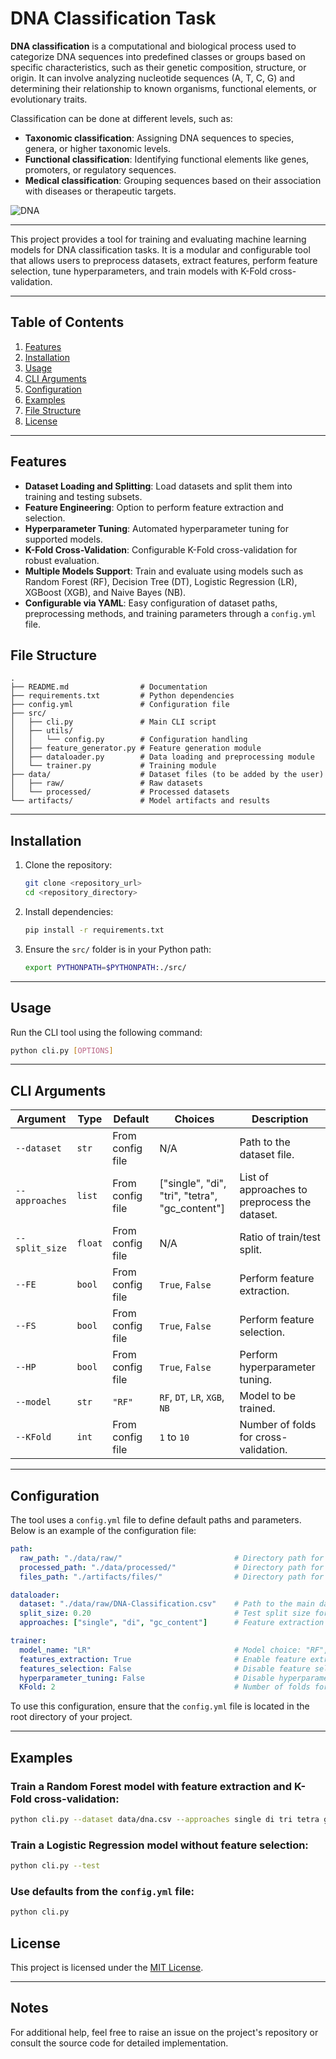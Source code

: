 # DNA Classification Task 

**DNA classification** is a computational and biological process used to categorize DNA sequences into predefined classes or groups based on specific characteristics, such as their genetic composition, structure, or origin. It can involve analyzing nucleotide sequences (A, T, C, G) and determining their relationship to known organisms, functional elements, or evolutionary traits.

Classification can be done at different levels, such as:
- **Taxonomic classification**: Assigning DNA sequences to species, genera, or higher taxonomic levels.
- **Functional classification**: Identifying functional elements like genes, promoters, or regulatory sequences.
- **Medical classification**: Grouping sequences based on their association with diseases or therapeutic targets.

![DNA](https://assets.zilliz.com/1_a7469e9eac.png)

---

This project provides a tool for training and evaluating machine learning models for DNA classification tasks. It is a modular and configurable tool that allows users to preprocess datasets, extract features, perform feature selection, tune hyperparameters, and train models with K-Fold cross-validation.

---

## Table of Contents

1. [Features](#features)
2. [Installation](#installation)
3. [Usage](#usage)
4. [CLI Arguments](#cli-arguments)
5. [Configuration](#configuration)
6. [Examples](#examples)
7. [File Structure](#file-structure)
8. [License](#license)

---

## Features

- **Dataset Loading and Splitting**: Load datasets and split them into training and testing subsets.
- **Feature Engineering**: Option to perform feature extraction and selection.
- **Hyperparameter Tuning**: Automated hyperparameter tuning for supported models.
- **K-Fold Cross-Validation**: Configurable K-Fold cross-validation for robust evaluation.
- **Multiple Models Support**: Train and evaluate using models such as Random Forest (RF), Decision Tree (DT), Logistic Regression (LR), XGBoost (XGB), and Naive Bayes (NB).
- **Configurable via YAML**: Easy configuration of dataset paths, preprocessing methods, and training parameters through a `config.yml` file.

## File Structure

```
.
├── README.md                # Documentation
├── requirements.txt         # Python dependencies
├── config.yml               # Configuration file
├── src/
│   ├── cli.py               # Main CLI script
│   ├── utils/
│   │   └── config.py        # Configuration handling
│   ├── feature_generator.py # Feature generation module
│   ├── dataloader.py        # Data loading and preprocessing module
│   └── trainer.py           # Training module
├── data/                    # Dataset files (to be added by the user)
│   ├── raw/                 # Raw datasets
│   └── processed/           # Processed datasets
└── artifacts/               # Model artifacts and results
```
---

## Installation

1. Clone the repository:

   ```bash
   git clone <repository_url>
   cd <repository_directory>
   ```

2. Install dependencies:

   ```bash
   pip install -r requirements.txt
   ```

3. Ensure the `src/` folder is in your Python path:

   ```bash
   export PYTHONPATH=$PYTHONPATH:./src/
   ```

---

## Usage

Run the CLI tool using the following command:

```bash
python cli.py [OPTIONS]
```

---

## CLI Arguments

| Argument         | Type    | Default                      | Choices                  | Description                                                                 |
|-------------------|---------|------------------------------|--------------------------|-----------------------------------------------------------------------------|
| `--dataset`       | `str`   | From config file            | N/A                      | Path to the dataset file.                                                  |
| `--approaches`    | `list`  | From config file            | ["single", "di", "tri", "tetra", "gc_content"]                     | List of approaches to preprocess the dataset.                              |
| `--split_size`    | `float` | From config file            | N/A                      | Ratio of train/test split.                                                 |
| `--FE`            | `bool`  | From config file            | `True`, `False`          | Perform feature extraction.                                                |
| `--FS`            | `bool`  | From config file            | `True`, `False`          | Perform feature selection.                                                 |
| `--HP`            | `bool`  | From config file            | `True`, `False`          | Perform hyperparameter tuning.                                             |
| `--model`         | `str`   | `"RF"`                     | `RF`, `DT`, `LR`, `XGB`, `NB` | Model to be trained.                                                       |
| `--KFold`         | `int`   | From config file            | `1` to `10`              | Number of folds for cross-validation.                                      |

---

## Configuration

The tool uses a `config.yml` file to define default paths and parameters. Below is an example of the configuration file:

```yaml
path:
  raw_path: "./data/raw/"                         # Directory path for raw data files
  processed_path: "./data/processed/"             # Directory path for processed data files
  files_path: "./artifacts/files/"                # Directory path for saved artifacts and files

dataloader:
  dataset: "./data/raw/DNA-Classification.csv"    # Path to the main dataset file
  split_size: 0.20                                # Test split size for train-test split
  approaches: ["single", "di", "gc_content"]      # Feature extraction approaches: single, di, gc_content

trainer:
  model_name: "LR"                                # Model choice: "RF", "DT", "NB", "LR", or "XGB"
  features_extraction: True                       # Enable feature extraction in training
  features_selection: False                       # Disable feature selection by default
  hyperparameter_tuning: False                    # Disable hyperparameter tuning when using KFold
  KFold: 2                                        # Number of folds for KFold cross-validation
```

To use this configuration, ensure that the `config.yml` file is located in the root directory of your project.

---

## Examples

### Train a Random Forest model with feature extraction and K-Fold cross-validation:

```bash
python cli.py --dataset data/dna.csv --approaches single di tri tetra gc_content --split_size 0.8 --FE True --FS False --HP True --model RF --KFold 5 --train
```

### Train a Logistic Regression model without feature selection:

```bash
python cli.py --test
```

### Use defaults from the `config.yml` file:

```bash
python cli.py
```

## License

This project is licensed under the [MIT License](LICENSE).

---

## Notes

For additional help, feel free to raise an issue on the project's repository or consult the source code for detailed implementation.
